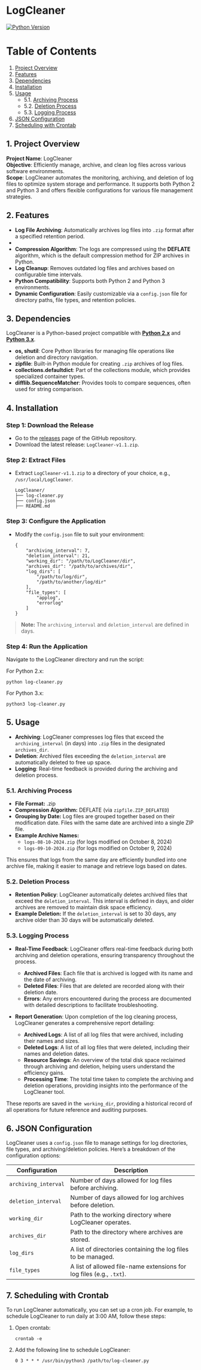 # LogCleaner

[![Python Version](https://img.shields.io/badge/Python-2%20%7C%203-blue.svg)](https://www.python.org/)

# Table of Contents

1. [Project Overview](#1-project-overview)
2. [Features](#2-features)
3. [Dependencies](#3-dependencies)
4. [Installation](#4-installation)
5. [Usage](#5-usage)
   - 5.1. [Archiving Process](#51-archiving-process)
   - 5.2. [Deletion Process](#52-deletion-process)
   - 5.3. [Logging Process](#53-logging-process)
6. [JSON Configuration](#6-json-configuration)
7. [Scheduling with Crontab](#7-scheduling-with-crontab)

## 1. Project Overview
**Project Name**: LogCleaner  
**Objective**: Efficiently manage, archive, and clean log files across various software environments.  
**Scope**: LogCleaner automates the monitoring, archiving, and deletion of log files to optimize system storage and performance. It supports both Python 2 and Python 3 and offers flexible configurations for various file management strategies.

## 2. Features
- **Log File Archiving**: Automatically archives log files into `.zip` format after a specified retention period.
- 
- **Compression Algorithm**: The logs are compressed using the **DEFLATE** algorithm, which is the default compression method for ZIP archives in Python.
- **Log Cleanup**: Removes outdated log files and archives based on configurable time intervals.
- **Python Compatibility**: Supports both Python 2 and Python 3 environments.
- **Dynamic Configuration**: Easily customizable via a `config.json` file for directory paths, file types, and retention policies.

## 3. Dependencies
LogCleaner is a Python-based project compatible with **[Python 2.x](https://www.python.org/downloads/release/python-2718/)** and **[Python 3.x](https://www.python.org/downloads/)**.

- **os, shutil**: Core Python libraries for managing file operations like deletion and directory navigation.
- **zipfile**: Built-in Python module for creating `.zip` archives of log files.
- **collections.defaultdict**: Part of the collections module, which provides specialized container types.
- **difflib.SequenceMatcher**: Provides tools to compare sequences, often used for string comparison.

## 4. Installation

### Step 1: Download the Release
- Go to the [releases](https://github.com/pylonump-test/LogCleaner/releases/latest) page of the GitHub repository.
- Download the latest release: `LogCleaner-v1.1.zip`.

### Step 2: Extract Files
- Extract `LogCleaner-v1.1.zip` to a directory of your choice, e.g., `/usr/local/LogCleaner`.

      LogCleaner/
      ├── log-cleaner.py
      ├── config.json
      ├── README.md

### Step 3: Configure the Application
- Modify the `config.json` file to suit your environment:

      {
          "archiving_interval": 7,
          "deletion_interval": 21,
          "working_dir": "/path/to/LogCleaner/dir",
          "archives_dir": "/path/to/archives/dir",
          "log_dirs": [
              "/path/to/log/dir",
              "/path/to/another/log/dir"
          ],
          "file_types": [
              "applog",
              "errorlog"
          ]
      }

> **Note:** The `archiving_interval` and `deletion_interval` are defined in days.

### Step 4: Run the Application
Navigate to the LogCleaner directory and run the script:

For Python 2.x:

    python log-cleaner.py

For Python 3.x:

    python3 log-cleaner.py

## 5. Usage

- **Archiving**: LogCleaner compresses log files that exceed the `archiving_interval` (in days) into `.zip` files in the designated `archives_dir`.
- **Deletion**: Archived files exceeding the `deletion_interval` are automatically deleted to free up space.
- **Logging**: Real-time feedback is provided during the archiving and deletion process.

### 5.1. Archiving Process

- **File Format:** .zip
- **Compression Algorithm:** DEFLATE (via `zipfile.ZIP_DEFLATED`)
- **Grouping by Date:** Log files are grouped together based on their modification date. Files with the same date are archived into a single ZIP file.
- **Example Archive Names:**
  - `logs-08-10-2024.zip` (for logs modified on October 8, 2024)
  - `logs-09-10-2024.zip` (for logs modified on October 9, 2024)

This ensures that logs from the same day are efficiently bundled into one archive file, making it easier to manage and retrieve logs based on dates.

### 5.2. Deletion Process

- **Retention Policy**: LogCleaner automatically deletes archived files that exceed the `deletion_interval`. This interval is defined in days, and older archives are removed to maintain disk space efficiency.
- **Example Deletion:** If the `deletion_interval` is set to 30 days, any archive older than 30 days will be automatically deleted.

### 5.3. Logging Process

- **Real-Time Feedback**: LogCleaner offers real-time feedback during both archiving and deletion operations, ensuring transparency throughout the process.
  - **Archived Files**: Each file that is archived is logged with its name and the date of archiving.
  - **Deleted Files**: Files that are deleted are recorded along with their deletion date.
  - **Errors**: Any errors encountered during the process are documented with detailed descriptions to facilitate troubleshooting.

- **Report Generation**: Upon completion of the log cleaning process, LogCleaner generates a comprehensive report detailing:
  - **Archived Logs**: A list of all log files that were archived, including their names and sizes.
  - **Deleted Logs**: A list of all log files that were deleted, including their names and deletion dates.
  - **Resource Savings**: An overview of the total disk space reclaimed through archiving and deletion, helping users understand the efficiency gains.
  - **Processing Time**: The total time taken to complete the archiving and deletion operations, providing insights into the performance of the LogCleaner tool.

These reports are saved in the` working_dir`, providing a historical record of all operations for future reference and auditing purposes.

## 6. JSON Configuration

LogCleaner uses a `config.json` file to manage settings for log directories, file types, and archiving/deletion policies. Here’s a breakdown of the configuration options:

| Configuration      | Description                                                     |
| ------------------ | --------------------------------------------------------------- |
| `archiving_interval` | Number of days allowed for log files before archiving.           |
| `deletion_interval`  | Number of days allowed for log archives before deletion.         |
| `working_dir`        | Path to the working directory where LogCleaner operates.         |
| `archives_dir`       | Path to the directory where archives are stored.                |
| `log_dirs`           | A list of directories containing the log files to be managed.   |
| `file_types`         | A list of allowed file-name extensions for log files (e.g., `.txt`). |

## 7. Scheduling with Crontab

To run LogCleaner automatically, you can set up a cron job. For example, to schedule LogCleaner to run daily at 3:00 AM, follow these steps:

1. Open crontab:

       crontab -e

2. Add the following line to schedule LogCleaner:

       0 3 * * * /usr/bin/python3 /path/to/log-cleaner.py

